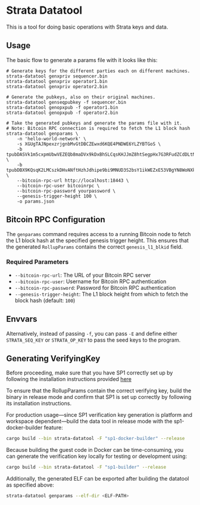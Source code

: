 # Strata Datatool

This is a tool for doing basic operations with Strata keys and data.

## Usage

The basic flow to generate a params file with it looks like this:

```
# Generate keys for the different parties each on different machines.
strata-datatool genxpriv sequencer.bin
strata-datatool genxpriv operator1.bin
strata-datatool genxpriv operator2.bin

# Generate the pubkeys, also on their original machines.
strata-datatool genseqpubkey -f sequencer.bin
strata-datatool genopxpub -f operator1.bin
strata-datatool genopxpub -f operator2.bin

# Take the generated pubkeys and generate the params file with it.
# Note: Bitcoin RPC connection is required to fetch the L1 block hash
strata-datatool genparams \
    -n 'hello-world-network' \
    -s XGUgTAJNpexzrjgnbMvGtDBCZEwxd6KQE4PNDWE6YLZYBTGoS \
    -b tpubDASVk1m5cxpmUbwVEZEQb8maDVx9kDxBhSLCqsKHJJmZ8htSegpHx7G3RFudZCdDLtNKTosQiBLbbFsVA45MemurWenzn16Y1ft7NkQekcD \
    -b tpubDBX9KQsqK2LMCszkDHvANftHzhJdhipe9bi9MNUD3S2bsY1ikWEZxE53VBgYN8WoNXk9g9eRzhx6UfJcQr3XqkA27aSxXvKu5TYFZJEAjCd \
    --bitcoin-rpc-url http://localhost:18443 \
    --bitcoin-rpc-user bitcoinrpc \
    --bitcoin-rpc-password yourpassword \
    --genesis-trigger-height 100 \
    -o params.json
```

## Bitcoin RPC Configuration

The `genparams` command requires access to a running Bitcoin node to fetch the L1 block hash at the specified genesis trigger height. This ensures that the generated `RollupParams` contains the correct `genesis_l1_blkid` field.

### Required Parameters

- `--bitcoin-rpc-url`: The URL of your Bitcoin RPC server 
- `--bitcoin-rpc-user`: Username for Bitcoin RPC authentication 
- `--bitcoin-rpc-password`: Password for Bitcoin RPC authentication 
- `--genesis-trigger-height`: The L1 block height from which to fetch the block hash (default: `100`)

## Envvars

Alternatively, instead of passing `-f`, you can pass `-E` and define either
`STRATA_SEQ_KEY` or `STRATA_OP_KEY` to pass the seed keys to the program.

## Generating VerifyingKey

Before proceeding, make sure that you have SP1 correctly set up by following the installation instructions provided [here](https://docs.succinct.xyz/docs/sp1/getting-started/install)

To ensure that the RollupParams contain the correct verifying key, build the binary in release mode and confirm that SP1 is set up correctly by following its installation instructions.

For production usage—since SP1 verification key generation is platform and workspace dependent—build the data tool in release mode with the sp1-docker-builder feature:

```bash
cargo build --bin strata-datatool -F "sp1-docker-builder" --release
```

Because building the guest code in Docker can be time-consuming, you can generate the verification key locally for testing or development using:

```bash
cargo build --bin strata-datatool -F "sp1-builder" --release
```

Additionally, the generated ELF can be exported after building the datatool as specified above:

```bash
strata-datatool genparams --elf-dir <ELF-PATH>
```
